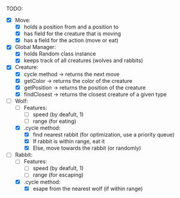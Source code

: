 TODO:
- [x] Move:
  - [x] holds a position from and a position to
  - [x] has field for the creature that is moving
  - [x] has a field for the action (move or eat)
- [x] Global Manager:
  - [x] holds Random class instance
  - [x] keeps track of all creatures (wolves and rabbits)
- [x] Creature:
  - [x] cycle method -> returns the next move
  - [x] getColor -> returns the color of the creature
  - [x] getPosition -> returns the position of the creature
  - [x] findClosest -> returns the closest creature of a given type
- [ ] Wolf:
  - [ ] Features:
    - [ ] speed (by deafult, 1)
    - [ ] range (for eating)
  - [x] .cycle method:
    - [x] find nearest rabbit (for optimization, use a priority queue)
    - [x] If rabbit is within range, eat it
    - [x] Else, move towards the rabbit (or randomly)
- [ ] Rabbit:
  - [ ] Features:
    - [ ] speed (by deafult, 1)
    - [ ] range (for escaping)
  - [x] .cycle method:
    - [x] esape from the nearest wolf (if within range)